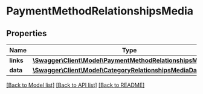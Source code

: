 # PaymentMethodRelationshipsMedia

## Properties
Name | Type | Description | Notes
------------ | ------------- | ------------- | -------------
**links** | [**\Swagger\Client\Model\PaymentMethodRelationshipsMediaLinks**](PaymentMethodRelationshipsMediaLinks.md) |  | [optional] 
**data** | [**\Swagger\Client\Model\CategoryRelationshipsMediaData**](CategoryRelationshipsMediaData.md) |  | [optional] 

[[Back to Model list]](../../README.md#documentation-for-models) [[Back to API list]](../../README.md#documentation-for-api-endpoints) [[Back to README]](../../README.md)

